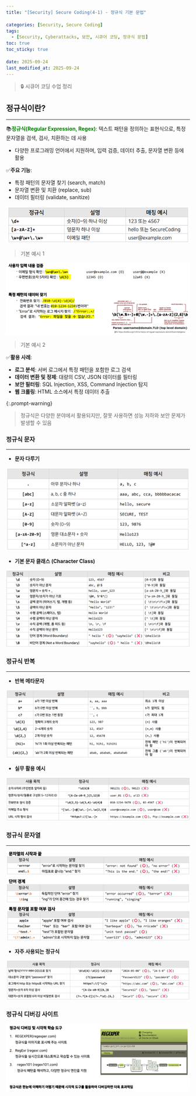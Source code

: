 ```yaml
---
title: "[Security] Secure Coding(4-1) - 정규식 기본 문법"

categories: [Security, Secure Coding]
tags:
  - [Security, Cyberattacks, 보안, 시큐어 코딩, 정규식 문법]
toc: true
toc_sticky: true

date: 2025-09-24
last_modified_at: 2025-09-24
---
```

>🔒 시큐어 코딩 수업 정리

## 정규식이란?
---
📚**<span style="color: #008000">정규식(Regular Expression, Regex)</span>**: 텍스트 패턴을 정의하는 표현식으로, 특정 문자열을 검색, 검사, 치환하는 데 사용

* 다양한 프로그래밍 언어에서 지원하며, 입력 검증, 데이터 추출, 문자열 변환 등에 활용

✅**주요 기능**:  
* 특정 패턴의 문자열 찾기 (search, match)
* 문자열 변환 및 치환 (replace, sub)
* 데이터 필터링 (validate, sanitize)

![alt text](../assets/img/SC/Regex.png)
> 기본 예시 1

![alt text](../assets/img/SC/Regex1.png)
> 기본 예시 2

✅**활용 사례**:  
* **로그 분석**: 서버 로그에서 특정 패턴을 포함한 로그 검색
* **데이터 변환 및 정제**: 대량의 CSV, JSON 데이터를 필터링
* **보안 필터링**: SQL Injection, XSS, Command Injection 탐지
* **웹 크롤링**: HTML 소스에서 특정 데이터 추출

{:.prompt-warning}
> 정규식은 다양한 분야에서 활용되지만, 잘못 사용하면 성능 저하와 보안 문제가 발생할 수 있음
>

### 정규식 문자
---
* **문자 다루기**

![alt text](../assets/img/SC/Regextext.png)

* **기본 문자 클래스 (Character Class)**

![alt text](../assets/img/SC/RegextextClass.png)

### 정규식 반복
---
* **반복 메타문자**

![alt text](../assets/img/SC/Regexre.png)

* **실무 활용 예시**

![alt text](../assets/img/SC/Regexreex.png)

### 정규식 문자열
---
![alt text](../assets/img/SC/Regexcon.png)

* **자주 사용되는 정규식**

![alt text](../assets/img/SC/Regexconex.png)

### 정규식 디버깅 사이트

![alt text](../assets/img/SC/Regexsite.png)
